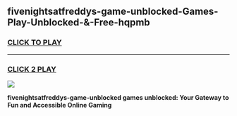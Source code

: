 
## fivenightsatfreddys-game-unblocked-Games-Play-Unblocked-&-Free-hqpmb
<h3>
<a href="https://premium76.site?title=fivenightsatfreddys-game-unblocked&ref=24A">CLICK TO PLAY</a></h3>
<hr>

<h3>
<a href="https://premium76.site?title=fivenightsatfreddys-game-unblocked&ref=24A">CLICK 2 PLAY</a>
  
</h3>

<a href="https://premium76.site?title=fivenightsatfreddys-game-unblocked&ref=24A"><img src="https://clearcache.store/games.png"></a>


**fivenightsatfreddys-game-unblocked games unblocked: Your Gateway to Fun and Accessible Online Gaming**
